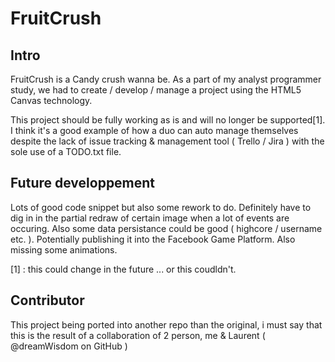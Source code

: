 # FruitCrush

## Intro

FruitCrush is a Candy crush wanna be. As a part of my analyst programmer study, we had to create / develop / manage a project using the HTML5 Canvas technology.

This project should be fully working as is and will no longer be supported[1]. I think it's a good example of how a duo can auto manage themselves despite the lack of issue tracking & management tool ( Trello / Jira ) with the sole use of a TODO.txt file.

## Future developpement

Lots of good code snippet but also some rework to do. Definitely have to dig in in the partial redraw of certain image when a lot of events are occuring. Also some data persistance could be good ( highcore / username etc. ). Potentially publishing it into the Facebook Game Platform. Also missing some animations.



[1] : this could change in the future ... or this coudldn't. 

## Contributor

This project being ported into another repo than the original, i must say that this is the result of a collaboration of 2 person, me & Laurent ( @dreamWisdom on GitHub )
